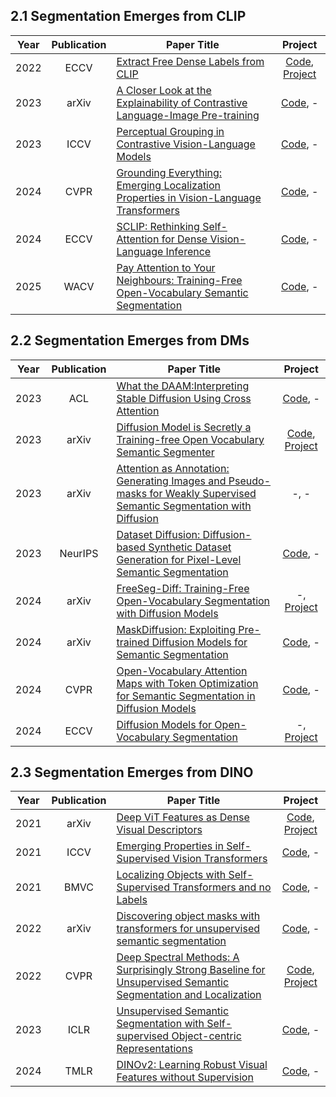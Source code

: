 ## 2.1 Segmentation Emerges from CLIP
| Year | Publication | Paper Title                                                                                                                                                                                                                                                           |                                                 Project                                                 |
|:----:|:-----------:|-----------------------------------------------------------------------------------------------------------------------------------------------------------------------------------------------------------------------------------------------------------------------|:-------------------------------------------------------------------------------------------------------:|
| 2022 |    ECCV     | [Extract Free Dense Labels from CLIP](https://www.ecva.net/papers/eccv_2022/papers_ECCV/papers/136880687.pdf)                                                                                                                                                         | [Code](https://github.com/chongzhou96/MaskCLIP), [Project](https://www.mmlab-ntu.com/project/maskclip/) |
| 2023 |    arXiv    | [A Closer Look at the Explainability of Contrastive Language-Image Pre-training](https://arxiv.org/pdf/2304.05653)                                                                                                                                                    |                           [Code](https://github.com/xmed-lab/CLIP_Surgery), -                           |
| 2023 |    ICCV     | [ Perceptual Grouping in Contrastive Vision-Language Models](https://openaccess.thecvf.com/content/ICCV2023/papers/Ranasinghe_Perceptual_Grouping_in_Contrastive_Vision-Language_Models_ICCV_2023_paper.pdf)                                                          |                             [Code](https://github.com/kahnchana/clippy), -                              | 
| 2024 |    CVPR     | [ Grounding Everything: Emerging Localization Properties in Vision-Language Transformers](https://openaccess.thecvf.com/content/CVPR2024/papers/Bousselham_Grounding_Everything_Emerging_Localization_Properties_in_Vision-Language_Transformers_CVPR_2024_paper.pdf) |                               [Code](https://github.com/WalBouss/GEM), -                                |
| 2024 |    ECCV     | [SCLIP: Rethinking Self-Attention for Dense Vision-Language Inference](https://link.springer.com/chapter/10.1007/978-3-031-72664-4_18)                                                                                                                                |                              [Code](https://github.com/wangf3014/SCLIP), -                              |
| 2025 |    WACV     | [Pay Attention to Your Neighbours: Training-Free Open-Vocabulary Semantic Segmentation](https://arxiv.org/pdf/2404.08181)                                                                                                                                             |                              [Code](https://github.com/sinahmr/NACLIP), -                               |

## 2.2 Segmentation Emerges from DMs
| Year | Publication | Paper Title                                                                                                                                                                                                                                                                          |                                                     Project                                                     |
|:----:|:-----------:|--------------------------------------------------------------------------------------------------------------------------------------------------------------------------------------------------------------------------------------------------------------------------------------|:---------------------------------------------------------------------------------------------------------------:|
| 2023 |     ACL     | [What the DAAM:Interpreting Stable Diffusion Using Cross Attention](https://aclanthology.org/2023.acl-long.310.pdf)                                                                                                                                                                  |                                  [Code](https://github.com/castorini/daam), -                                   |
| 2023 |    arXiv    | [Diffusion Model is Secretly a Training-free Open Vocabulary Semantic Segmenter](https://arxiv.org/pdf/2309.02773)                                                                                                                                                                   | [Code](https://github.com/VCG-team/DiffSegmenter), [Project](https://vcg-team.github.io/DiffSegmenter-webpage/) |
| 2023 |    arXiv    | [Attention as Annotation: Generating Images and Pseudo-masks for Weakly Supervised Semantic Segmentation with Diffusion](https://arxiv.org/pdf/2309.01369v1)                                                                                                                         |                                                      -, -                                                       |
| 2023 |   NeurIPS   | [Dataset Diffusion: Diffusion-based Synthetic Dataset Generation for Pixel-Level Semantic Segmentation](https://proceedings.neurips.cc/paper_files/paper/2023/file/f2957e48240c1d90e62b303574871b47-Paper-Conference.pdf)                                                            |                          [Code](https://github.com/VinAIResearch/Dataset-Diffusion), -                          |
| 2024 |    arXiv    | [FreeSeg-Diff: Training-Free Open-Vocabulary Segmentation with Diffusion Models](https://arxiv.org/pdf/2403.20105)                                                                                                                                                                   |                              -, [Project](https://bcorrad.github.io/freesegdiff/)                               |
| 2024 |    arXiv    | [MaskDiffusion: Exploiting Pre-trained Diffusion Models for Semantic Segmentation](https://arxiv.org/pdf/2403.11194)                                                                                                                                                                 |                            [Code](https://github.com/Valkyrja3607/MaskDiffusion), -                             |
| 2024 |    CVPR     | [Open-Vocabulary Attention Maps with Token Optimization for Semantic Segmentation in Diffusion Models](https://openaccess.thecvf.com/content/CVPR2024/papers/Marcos-Manchon_Open-Vocabulary_Attention_Maps_with_Token_Optimization_for_Semantic_Segmentation_in_CVPR_2024_paper.pdf) |                                    [Code](https://github.com/vpulab/ovam), -                                    |
| 2024 |    ECCV     | [Diffusion Models for Open-Vocabulary Segmentation](https://www.ecva.net/papers/eccv_2024/papers_ECCV/papers/00794.pdf)                                                                                                                                                              |                         -, [Project](https://www.robots.ox.ac.uk/~vgg/research/ovdiff/)                         |


## 2.3 Segmentation Emerges from DINO
| Year | Publication | Paper Title                                                                                                                                                                                                                                                                             |                                                               Project                                                               |
|:----:|:-----------:|-----------------------------------------------------------------------------------------------------------------------------------------------------------------------------------------------------------------------------------------------------------------------------------------|:-----------------------------------------------------------------------------------------------------------------------------------:|
| 2021 |    arXiv    | [Deep ViT Features as Dense Visual Descriptors](https://dino-vit-features.github.io/paper.pdf)                                                                                                                                                                                          |               [Code](https://github.com/ShirAmir/dino-vit-features), [Project](https://dino-vit-features.github.io/)                |
| 2021 |    ICCV     | [Emerging Properties in Self-Supervised Vision Transformers](https://openaccess.thecvf.com/content/ICCV2021/papers/Caron_Emerging_Properties_in_Self-Supervised_Vision_Transformers_ICCV_2021_paper.pdf)                                                                                |                                         [Code](https://github.com/facebookresearch/dino), -                                         |
| 2021 |    BMVC     | [Localizing Objects with Self-Supervised Transformers and no Labels](https://www.bmvc2021-virtualconference.com/assets/papers/1339.pdf)                                                                                                                                                 |                                             [Code](https://github.com/valeoai/LOST), -                                              |
| 2022 |    arXiv    | [Discovering object masks with transformers for unsupervised semantic segmentation](https://arxiv.org/abs/2206.06363)                                                                                                                                                                   |                                       [Code](https://github.com/wvangansbeke/MaskDistill), -                                        |
| 2022 |    CVPR     | [Deep Spectral Methods: A Surprisingly Strong Baseline for Unsupervised Semantic Segmentation and Localization](https://openaccess.thecvf.com/content/CVPR2022/papers/Melas-Kyriazi_Deep_Spectral_Methods_A_Surprisingly_Strong_Baseline_for_Unsupervised_Semantic_CVPR_2022_paper.pdf) | [Code](https://github.com/lukemelas/deep-spectral-segmentation), [Project](https://lukemelas.github.io/deep-spectral-segmentation/) |
| 2023 |    ICLR     | [Unsupervised Semantic Segmentation with Self-supervised Object-centric Representations](https://openreview.net/pdf?id=1_jFneF07YC)                                                                                                                                                     |                                           [Code](https://github.com/zadaianchuk/comus), -                                           |
| 2024 |    TMLR     | [DINOv2: Learning Robust Visual Features without Supervision](https://openreview.net/pdf?id=a68SUt6zFt)                                                                                                                                                                                 |                                        [Code](https://github.com/facebookresearch/dinov2), -                                        |
